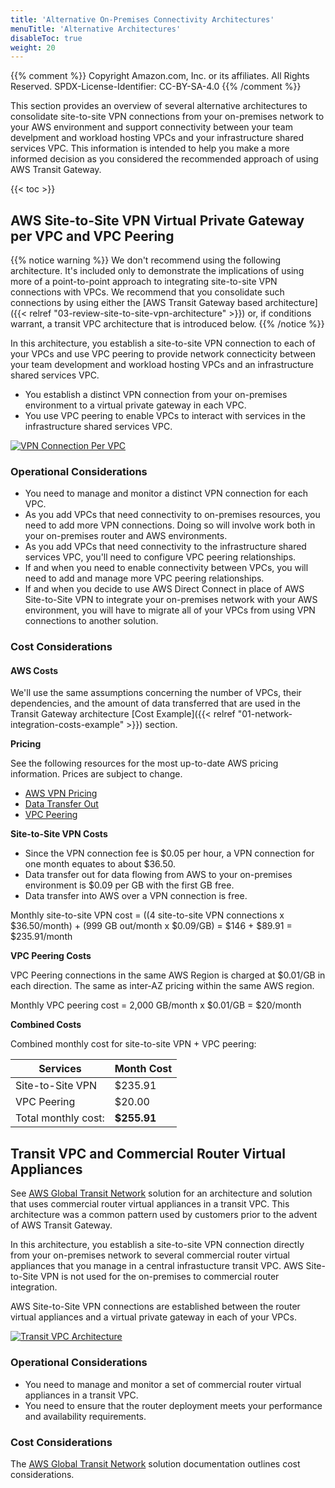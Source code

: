 ```yaml
---
title: 'Alternative On-Premises Connectivity Architectures'
menuTitle: 'Alternative Architectures'
disableToc: true
weight: 20
---
```


{{% comment %}}
Copyright Amazon.com, Inc. or its affiliates. All Rights Reserved.
SPDX-License-Identifier: CC-BY-SA-4.0
{{% /comment %}}

This section provides an overview of several alternative architectures to consolidate site-to-site VPN connections from your on-premises network to your AWS environment and support connectivity between your team develpment and workload hosting VPCs and your infrastructure shared services VPC.  This information is intended to help you make a more informed decision as you considered the recommended approach of using AWS Transit Gateway.

{{< toc >}}

## AWS Site-to-Site VPN Virtual Private Gateway per VPC and VPC Peering

{{% notice warning %}}
We don't recommend using the following architecture. It's included only to demonstrate the implications of using more of a point-to-point approach to integrating site-to-site VPN connections with VPCs.  We recommend that you consolidate such connections by using either the [AWS Transit Gateway based architecture]({{< relref "03-review-site-to-site-vpn-architecture" >}}) or, if conditions warrant, a transit VPC architecture that is introduced below.
{{% /notice %}}

In this architecture, you establish a site-to-site VPN connection to each of your VPCs and use VPC peering to provide network connecticity between your team development and workload hosting VPCs and an infrastructure shared services VPC.

* You establish a distinct VPN connection from your on-premises environment to a virtual private gateway in each VPC.
* You use VPC peering to enable VPCs to interact with services in the infrastructure shared services VPC.

[![VPN Connection Per VPC](/images/02-dev-fast-follow/01-hybrid-networking/site-to-site-vpn-site-to-site-vpn-each-vpc.png?height=600px)](/images/02-dev-fast-follow/01-hybrid-networking/site-to-site-vpn-site-to-site-vpn-each-vpc.png)

### Operational Considerations

* You need to manage and monitor a distinct VPN connection for each VPC.
* As you add VPCs that need connectivity to on-premises resources, you need to add more VPN connections. Doing so will involve work both in your on-premises router and AWS environments.
* As you add VPCs that need connectivity to the infrastructure shared services VPC, you'll need to configure VPC peering relationships.
* If and when you need to enable connectivity between VPCs, you will need to add and manage more VPC peering relationships.
* If and when you decide to use AWS Direct Connect in place of AWS Site-to-Site VPN to integrate your on-premises network with your AWS environment, you will have to migrate all of your VPCs from using VPN connections to another solution.

### Cost Considerations

#### AWS Costs

We'll use the same assumptions concerning the number of VPCs, their dependencies, and the amount of data transferred that are used in the Transit Gateway architecture [Cost Example]({{< relref "01-network-integration-costs-example" >}}) section.

**Pricing**

See the following resources for the most up-to-date AWS pricing information. Prices are subject to change.

* [AWS VPN Pricing](https://aws.amazon.com/vpn/pricing/)
* [Data Transfer Out](https://aws.amazon.com/ec2/pricing/on-demand/)
* [VPC Peering](https://docs.aws.amazon.com/vpc/latest/peering/vpc-peering-basics.html#vpc-peering-pricing)

**Site-to-Site VPN Costs**

* Since the VPN connection fee is $0.05 per hour, a VPN connection for one month equates to about $36.50.
* Data transfer out for data flowing from AWS to your on-premises environment is $0.09 per GB with the first GB free.
* Data transfer into AWS over a VPN connection is free.

Monthly site-to-site VPN cost = ((4 site-to-site VPN connections x $36.50/month) + (999 GB out/month x $0.09/GB) = $146 + $89.91 = $235.91/month

**VPC Peering Costs**

VPC Peering connections in the same AWS Region is charged at $0.01/GB in each direction. The same as inter-AZ pricing within the same AWS region.

Monthly VPC peering cost = 2,000 GB/month x $0.01/GB = $20/month

**Combined Costs**

Combined monthly cost for site-to-site VPN + VPC peering: 

|Services|Month Cost|
|--------|----------|
|Site-to-Site VPN|$235.91|
|VPC Peering|$20.00|
|Total monthly cost:|**$255.91**|

## Transit VPC and Commercial Router Virtual Appliances

See [AWS Global Transit Network](https://aws.amazon.com/solutions/implementations/aws-global-transit-network/) solution for an architecture and solution that uses commercial router virtual appliances in a transit VPC. This architecture was a common pattern used by customers prior to the advent of AWS Transit Gateway.

In this architecture, you establish a site-to-site VPN connection directly from your on-premises network to several commercial router virtual appliances that you manage in a central infrastucture transit VPC. AWS Site-to-Site VPN is not used for the on-premises to commercial router integration.

AWS Site-to-Site VPN connections are established between the router virtual appliances and a virtual private gateway in each of your VPCs.

[![Transit VPC Architecture](/images/02-dev-fast-follow/01-hybrid-networking/transit-vpc-architecture.png?height=600px)](/images/02-dev-fast-follow/01-hybrid-networking/transit-vpc-architecture.png)

### Operational Considerations

* You need to manage and monitor a set of commercial router virtual appliances in a transit VPC.
* You need to ensure that the router deployment meets your performance and availability requirements.

### Cost Considerations

The [AWS Global Transit Network](https://docs.aws.amazon.com/solutions/latest/cisco-based-transit-vpc/overview.html) solution documentation outlines cost considerations.